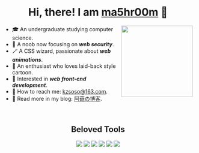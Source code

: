 <div align='center'>
    <h1>Hi, there! I am <a href='https://github.com/ma5hr00m'>ma5hr00m</a> 👋</h1>
</div>

<img style="height:190px;" align='right' src='https://github-readme-stats.vercel.app/api?username=ma5hr00m&theme=chartreuse-dark&show_icons=true' />

- 🎓 An undergraduate studying computer science.
- 🎯 A noob now focusing on **_web security_**.
- 🪄 A CSS wizard, passionate about **_web animations_**.
- 🌸 An enthusiast who loves laid-back style cartoon.
- 💭 Interested in **_web front-end development_**.
- 📧 How to reach me: [kzsoso@163.com](kzsoso@163.com).
- 📖 Read more in my blog: [阿菇の博客](https://ma5hr00m.top/).

<br/>

<div align='center'>
    <h2>Beloved Tools</h2>
    <div align='center'>
        <img src='https://img.shields.io/badge/Node.js-43853D?style=for-the-badge&logo=node.js&logoColor=white'/>
        <img src='https://img.shields.io/badge/React-20232A?style=for-the-badge&logo=react&logoColor=61DAFB'/>
        <img src='https://img.shields.io/badge/Sass-CC6699?style=for-the-badge&logo=sass&logoColor=white'/>
        <img src='https://img.shields.io/badge/Tailwind_CSS-38B2AC?style=for-the-badge&logo=tailwind-css&logoColor=white'/>
        <img src='https://img.shields.io/badge/Express.js-404D59?style=for-the-badge'/>
        <img src='https://img.shields.io/badge/Linux-FCC624?style=for-the-badge&logo=linux&logoColor=black'/>
    </div>
</div>

<!-- flag{Ha_Ha_You_Find_Me} -->
